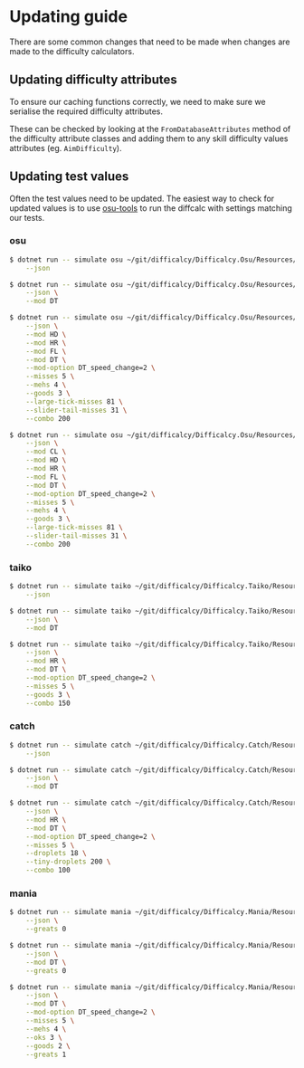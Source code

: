 # Updating guide

There are some common changes that need to be made when changes are made to the difficulty calculators.

## Updating difficulty attributes

To ensure our caching functions correctly, we need to make sure we serialise the required difficulty attributes.

These can be checked by looking at the `FromDatabaseAttributes` method of the difficulty attribute classes and adding them to any skill difficulty values attributes (eg. `AimDifficulty`).

## Updating test values

Often the test values need to be updated. The easiest way to check for updated values is to use [osu-tools](https://github.com/ppy/osu-tools) to run the diffcalc with settings matching our tests.

### osu

```sh
$ dotnet run -- simulate osu ~/git/difficalcy/Difficalcy.Osu/Resources/Testing/Beatmaps/diffcalc-test.osu \
    --json

$ dotnet run -- simulate osu ~/git/difficalcy/Difficalcy.Osu/Resources/Testing/Beatmaps/diffcalc-test.osu \
    --json \
    --mod DT

$ dotnet run -- simulate osu ~/git/difficalcy/Difficalcy.Osu/Resources/Testing/Beatmaps/diffcalc-test.osu \
    --json \
    --mod HD \
    --mod HR \
    --mod FL \
    --mod DT \
    --mod-option DT_speed_change=2 \
    --misses 5 \
    --mehs 4 \
    --goods 3 \
    --large-tick-misses 81 \
    --slider-tail-misses 31 \
    --combo 200

$ dotnet run -- simulate osu ~/git/difficalcy/Difficalcy.Osu/Resources/Testing/Beatmaps/diffcalc-test.osu \
    --json \
    --mod CL \
    --mod HD \
    --mod HR \
    --mod FL \
    --mod DT \
    --mod-option DT_speed_change=2 \
    --misses 5 \
    --mehs 4 \
    --goods 3 \
    --large-tick-misses 81 \
    --slider-tail-misses 31 \
    --combo 200
```

### taiko

```sh
$ dotnet run -- simulate taiko ~/git/difficalcy/Difficalcy.Taiko/Resources/Testing/Beatmaps/diffcalc-test.osu \
    --json

$ dotnet run -- simulate taiko ~/git/difficalcy/Difficalcy.Taiko/Resources/Testing/Beatmaps/diffcalc-test.osu \
    --json \
    --mod DT

$ dotnet run -- simulate taiko ~/git/difficalcy/Difficalcy.Taiko/Resources/Testing/Beatmaps/diffcalc-test.osu \
    --json \
    --mod HR \
    --mod DT \
    --mod-option DT_speed_change=2 \
    --misses 5 \
    --goods 3 \
    --combo 150
```

### catch

```sh
$ dotnet run -- simulate catch ~/git/difficalcy/Difficalcy.Catch/Resources/Testing/Beatmaps/diffcalc-test.osu \
    --json

$ dotnet run -- simulate catch ~/git/difficalcy/Difficalcy.Catch/Resources/Testing/Beatmaps/diffcalc-test.osu \
    --json \
    --mod DT

$ dotnet run -- simulate catch ~/git/difficalcy/Difficalcy.Catch/Resources/Testing/Beatmaps/diffcalc-test.osu \
    --json \
    --mod HR \
    --mod DT \
    --mod-option DT_speed_change=2 \
    --misses 5 \
    --droplets 18 \
    --tiny-droplets 200 \
    --combo 100
```

### mania

```sh
$ dotnet run -- simulate mania ~/git/difficalcy/Difficalcy.Mania/Resources/Testing/Beatmaps/diffcalc-test.osu \
    --json \
    --greats 0

$ dotnet run -- simulate mania ~/git/difficalcy/Difficalcy.Mania/Resources/Testing/Beatmaps/diffcalc-test.osu \
    --json \
    --mod DT \
    --greats 0

$ dotnet run -- simulate mania ~/git/difficalcy/Difficalcy.Mania/Resources/Testing/Beatmaps/diffcalc-test.osu \
    --json \
    --mod DT \
    --mod-option DT_speed_change=2 \
    --misses 5 \
    --mehs 4 \
    --oks 3 \
    --goods 2 \
    --greats 1
```

